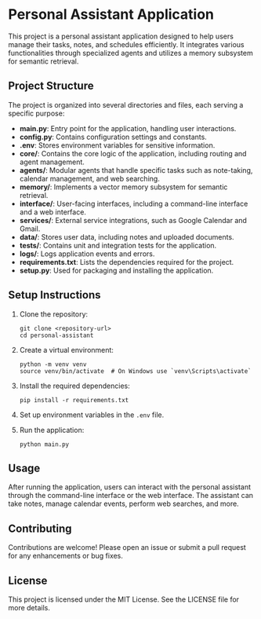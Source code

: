 # Personal Assistant Application

This project is a personal assistant application designed to help users manage their tasks, notes, and schedules efficiently. It integrates various functionalities through specialized agents and utilizes a memory subsystem for semantic retrieval.

## Project Structure

The project is organized into several directories and files, each serving a specific purpose:

- **main.py**: Entry point for the application, handling user interactions.
- **config.py**: Contains configuration settings and constants.
- **.env**: Stores environment variables for sensitive information.
- **core/**: Contains the core logic of the application, including routing and agent management.
- **agents/**: Modular agents that handle specific tasks such as note-taking, calendar management, and web searching.
- **memory/**: Implements a vector memory subsystem for semantic retrieval.
- **interface/**: User-facing interfaces, including a command-line interface and a web interface.
- **services/**: External service integrations, such as Google Calendar and Gmail.
- **data/**: Stores user data, including notes and uploaded documents.
- **tests/**: Contains unit and integration tests for the application.
- **logs/**: Logs application events and errors.
- **requirements.txt**: Lists the dependencies required for the project.
- **setup.py**: Used for packaging and installing the application.

## Setup Instructions

1. Clone the repository:
   ```
   git clone <repository-url>
   cd personal-assistant
   ```

2. Create a virtual environment:
   ```
   python -m venv venv
   source venv/bin/activate  # On Windows use `venv\Scripts\activate`
   ```

3. Install the required dependencies:
   ```
   pip install -r requirements.txt
   ```

4. Set up environment variables in the `.env` file.

5. Run the application:
   ```
   python main.py
   ```

## Usage

After running the application, users can interact with the personal assistant through the command-line interface or the web interface. The assistant can take notes, manage calendar events, perform web searches, and more.

## Contributing

Contributions are welcome! Please open an issue or submit a pull request for any enhancements or bug fixes.

## License

This project is licensed under the MIT License. See the LICENSE file for more details.